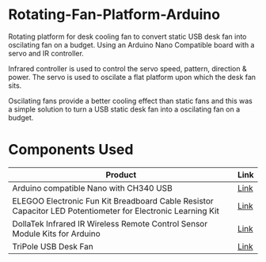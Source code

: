 # Rotating-Fan-Platform-Arduino
Rotating platform for desk cooling fan to convert static USB desk fan into oscilating fan on a budget. Using an Arduino Nano Compatible board with a servo and IR controller.

Infrared controller is used to control the servo speed, pattern, direction & power. The servo is used to oscilate a flat platform upon which the desk fan sits.

Oscilating fans provide a better cooling effect than static fans and this was a simple solution to turn a USB static desk fan into a oscilating fan on a budget.


# Components Used
| Product      | Link |
| ----------- | ----------- |
| Arduino compatible Nano with CH340 USB | [Link](https://www.amazon.co.uk/Arduino-compatible-Nano-CH340-USB/dp/B00ZABSNUS) |
| ELEGOO Electronic Fun Kit Breadboard Cable Resistor Capacitor LED Potentiometer for Electronic Learning Kit | [Link](amazon.co.uk/gp/product/B01ERP6WL4)       |
| DollaTek Infrared IR Wireless Remote Control Sensor Module Kits for Arduino | [Link](https://www.amazon.co.uk/gp/product/B07DJ58XGC) |
 | TriPole USB Desk Fan | [Link](https://www.amazon.co.uk/gp/product/B09NLW22K2) |
